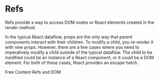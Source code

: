 # Refs

Refs provide a way to access DOM nodes or React elements created in the render method.

In the typical React dataflow, props are the only way that parent components interact with their children. To modify a child, you re-render it with new props. However, there are a few cases where you need to imperatively modify a child outside of the typical dataflow. The child to be modified could be an instance of a React component, or it could be a DOM element. For both of these cases, React provides an escape hatch.

<ResourceGroupTitle>Free Content</ResourceGroupTitle>
<BadgeLink colorScheme='blue' badgeText='Official Docs' href='https://reactjs.org/docs/refs-and-the-dom.html'>Refs and DOM</BadgeLink>
